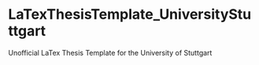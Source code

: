 # LaTexThesisTemplate_UniversityStuttgart
Unofficial LaTex Thesis Template for the University of Stuttgart
